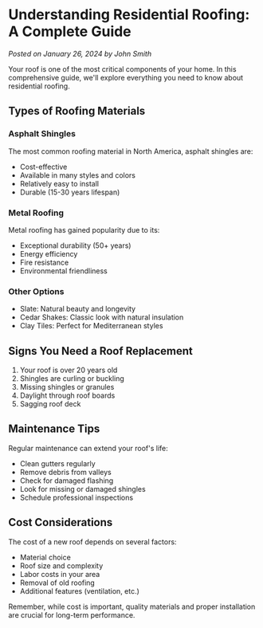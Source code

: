 # Understanding Residential Roofing: A Complete Guide

*Posted on January 26, 2024 by John Smith*

Your roof is one of the most critical components of your home. In this comprehensive guide, we'll explore everything you need to know about residential roofing.

## Types of Roofing Materials

### Asphalt Shingles
The most common roofing material in North America, asphalt shingles are:
- Cost-effective
- Available in many styles and colors
- Relatively easy to install
- Durable (15-30 years lifespan)

### Metal Roofing
Metal roofing has gained popularity due to its:
- Exceptional durability (50+ years)
- Energy efficiency
- Fire resistance
- Environmental friendliness

### Other Options
- Slate: Natural beauty and longevity
- Cedar Shakes: Classic look with natural insulation
- Clay Tiles: Perfect for Mediterranean styles

## Signs You Need a Roof Replacement

1. Your roof is over 20 years old
2. Shingles are curling or buckling
3. Missing shingles or granules
4. Daylight through roof boards
5. Sagging roof deck

## Maintenance Tips

Regular maintenance can extend your roof's life:
- Clean gutters regularly
- Remove debris from valleys
- Check for damaged flashing
- Look for missing or damaged shingles
- Schedule professional inspections

## Cost Considerations

The cost of a new roof depends on several factors:
- Material choice
- Roof size and complexity
- Labor costs in your area
- Removal of old roofing
- Additional features (ventilation, etc.)

Remember, while cost is important, quality materials and proper installation are crucial for long-term performance. 